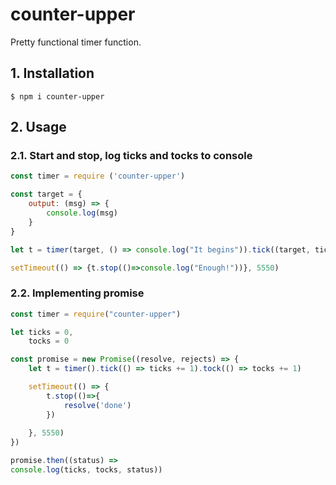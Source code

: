 # counter-upper
Pretty functional timer function. 

## 1. Installation
```
$ npm i counter-upper
```

## 2. Usage

### 2.1. Start and stop, log ticks and tocks to console
```javascript
const timer = require ('counter-upper')

const target = {
    output: (msg) => {
        console.log(msg)
    }
}

let t = timer(target, () => console.log("It begins")).tick((target, ticks) => console.log(`tick ${ticks}`)).tock((target, tocks) => console.log("tock"))

setTimeout(() => {t.stop(()=>console.log("Enough!"))}, 5550)
``` 

### 2.2. Implementing promise
```javascript
const timer = require("counter-upper")

let ticks = 0,
    tocks = 0

const promise = new Promise((resolve, rejects) => {
    let t = timer().tick(() => ticks += 1).tock(() => tocks += 1)

    setTimeout(() => {
        t.stop(()=>{
            resolve('done')
        })
        
    }, 5550)
})

promise.then((status) =>
console.log(ticks, tocks, status))
```